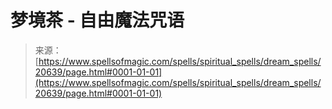 <!--yml

category: 未分类

date: 2024-06-12 19:03:34

-->

# 梦境茶 - 自由魔法咒语

> 来源：[https://www.spellsofmagic.com/spells/spiritual_spells/dream_spells/20639/page.html#0001-01-01](https://www.spellsofmagic.com/spells/spiritual_spells/dream_spells/20639/page.html#0001-01-01)
